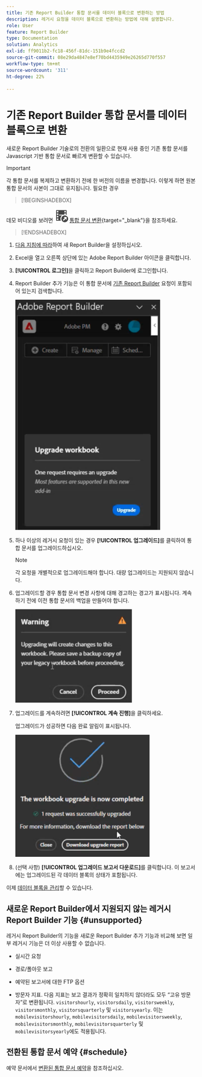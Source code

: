```yaml
---
title: 기존 Report Builder 통합 문서를 데이터 블록으로 변환하는 방법
description: 레거시 요청을 데이터 블록으로 변환하는 방법에 대해 설명합니다.
role: User
feature: Report Builder
type: Documentation
solution: Analytics
exl-id: ff9011b2-fc18-456f-81dc-151b9e4fccd2
source-git-commit: 08e29da4847e8ef70bd4435949e26265d770f557
workflow-type: tm+mt
source-wordcount: '311'
ht-degree: 22%

---
```


# 기존 Report Builder 통합 문서를 데이터 블록으로 변환

새로운 Report Builder 기술로의 전환의 일환으로 현재 사용 중인 기존 통합 문서를 Javascript 기반 통합 문서로 빠르게 변환할 수 있습니다.

>[!IMPORTANT]
>
>각 통합 문서를 복제하고 변환하기 전에 한 버전의 이름을 변경합니다. 이렇게 하면 원본 통합 문서의 사본이 그대로 유지됩니다. 필요한 경우


>[!BEGINSHADEBOX]

데모 비디오를 보려면 ![VideoCheckedOut](/help/assets/icons/VideoCheckedOut.svg) [통합 문서 변환](https://video.tv.adobe.com/v/3446189?quality=12&learn=on&captions=kor){target="_blank"}을 참조하세요.

>[!ENDSHADEBOX]



1. [다음 지침에 따라](/help/analyze/report-builder/report-builder-setup.md)하여 새 Report Builder을 설정하십시오.

1. Excel을 열고 오른쪽 상단에 있는 Adobe Report Builder 아이콘을 클릭합니다.

1. **[!UICONTROL 로그인]**&#x200B;을 클릭하고 Report Builder에 로그인합니다.

1. Report Builder 추가 기능은 이 통합 문서에 [기존 Report Builder](/help/analyze/legacy-report-builder/home.md) 요청이 포함되어 있는지 검색합니다.

   ![통합 문서 업그레이드 프롬프트](assets/upgrade_workbook.png)

1. 하나 이상의 레거시 요청이 있는 경우 **[!UICONTROL 업그레이드]**&#x200B;를 클릭하여 통합 문서를 업그레이드하십시오.

   >[!NOTE]
   >
   >각 요청을 개별적으로 업그레이드해야 합니다. 대량 업그레이드는 지원되지 않습니다.


1. 업그레이드할 경우 통합 문서 변경 사항에 대해 경고하는 경고가 표시됩니다. 계속하기 전에 이전 통합 문서의 백업을 만들어야 합니다.

   ![업그레이드 경고](assets/upgrade_warning.png)

1. 업그레이드를 계속하려면 **[!UICONTROL 계속 진행]**&#x200B;을 클릭하세요.

   업그레이드가 성공하면 다음 완료 알림이 표시됩니다.

   ![업그레이드 완료](assets/upgrade_complete.png)

1. (선택 사항) **[!UICONTROL 업그레이드 보고서 다운로드]**&#x200B;를 클릭합니다. 이 보고서에는 업그레이드된 각 데이터 블록의 상태가 포함됩니다.

이제 [데이터 블록을 관리](/help/analyze/report-builder/manage-reportbuilder.md)할 수 있습니다.


## 새로운 Report Builder에서 지원되지 않는 레거시 Report Builder 기능 {#unsupported}

레거시 Report Builder의 기능을 새로운 Report Builder 추가 기능과 비교해 보면 일부 레거시 기능은 더 이상 사용할 수 없습니다.

- 실시간 요청

- 경로/폴아웃 보고

- 예약된 보고서에 대한 FTP 옵션

- 방문자 지표. 다음 지표는 보고 결과가 정확히 일치하지 않더라도 모두 “고유 방문자”로 변환됩니다. `visitorshourly`, `visitorsdaily`, `visitorsweekly`, `visitorsmonthly`, `visitorsquarterly` 및 `visitorsyearly`. 이는 `mobilevisitorshourly`, `mobilevisitorsdaily`, `mobilevisitorsweekly`, `mobilevisitorsmonthly`, `mobilevisitorsquarterly` 및 `mobilevisitorsyearly`에도 적용됩니다.

## 전환된 통합 문서 예약 {#schedule}

예약 문서에서 [변환된 통합 문서 예약](/help/analyze/report-builder/schedule-reportbuilder.md)을 참조하십시오.